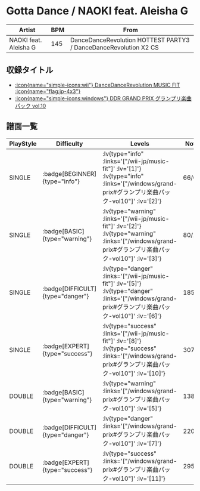 # Gotta Dance / NAOKI feat. Aleisha G

|Artist|BPM|From|
|------|---|----|
|NAOKI feat. Aleisha G|145|DanceDanceRevolution HOTTEST PARTY3 / DanceDanceRevolution X2 CS|

## 収録タイトル

- [ :icon{name="simple-icons:wii"} DanceDanceRevolution MUSIC FIT :icon{name="flag:jp-4x3"} ](/wii-jp/music-fit)
- [ :icon{name="simple-icons:windows"} DDR GRAND PRIX グランプリ楽曲パック vol.10](/windows/grand-prix#グランプリ楽曲パック-vol10)

## 譜面一覧

|PlayStyle|Difficulty|Levels|Notes|Movie|
|---------|----------|------|-----|-----|
|SINGLE| :badge[BEGINNER]{type="info"} | :lv{type="info" :links='["/wii-jp/music-fit"]' :lv='[1]'}  :lv{type="info" :links='["/windows/grand-prix#グランプリ楽曲パック-vol10"]' :lv='[2]'} |66/0||
|SINGLE| :badge[BASIC]{type="warning"} | :lv{type="warning" :links='["/wii-jp/music-fit"]' :lv='[2]'}  :lv{type="warning" :links='["/windows/grand-prix#グランプリ楽曲パック-vol10"]' :lv='[3]'} |80/11||
|SINGLE| :badge[DIFFICULT]{type="danger"} | :lv{type="danger" :links='["/wii-jp/music-fit"]' :lv='[5]'}  :lv{type="danger" :links='["/windows/grand-prix#グランプリ楽曲パック-vol10"]' :lv='[6]'} |185/18||
|SINGLE| :badge[EXPERT]{type="success"} | :lv{type="success" :links='["/wii-jp/music-fit"]' :lv='[8]'}  :lv{type="success" :links='["/windows/grand-prix#グランプリ楽曲パック-vol10"]' :lv='[10]'} |307/18||
|DOUBLE| :badge[BASIC]{type="warning"} | :lv{type="warning" :links='["/windows/grand-prix#グランプリ楽曲パック-vol10"]' :lv='[5]'} |138/19||
|DOUBLE| :badge[DIFFICULT]{type="danger"} | :lv{type="danger" :links='["/windows/grand-prix#グランプリ楽曲パック-vol10"]' :lv='[7]'} |220/28||
|DOUBLE| :badge[EXPERT]{type="success"} | :lv{type="success" :links='["/windows/grand-prix#グランプリ楽曲パック-vol10"]' :lv='[11]'} |295/19||
